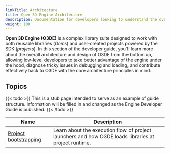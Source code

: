 ```yaml
---
linkTitle: Architecture
title: Open 3D Engine Architecture
description: Documentation for developers looking to understand the overall architecture and design of Open 3D Engine.
weight: 100
---
```


**Open 3D Engine (O3DE)** is a complex library suite designed to work with both reusable libraries (_Gems_) and user-created projects powered by the SDK (_projects_). In this section of the developer guide, you'll learn more about the overall architecture and design of O3DE from the bottom up, allowing low-level developers to take better advantage of the engine under the hood, diagnose tricky issues in debugging and loading, and contribute effectively back to O3DE with the core architecture principles in mind.

## Topics

{{< todo >}}
This is a stub page intended to serve as an example of guide structure. Information will be filled in and changed as the Engine Developer Guide is published.
{{< /todo >}}

| Name | Description |
|-|-|
| [Project bootstrapping](./architecture/bootstrap) | Learn about the execution flow of project launchers and how O3DE loads libraries at project runtime. |
